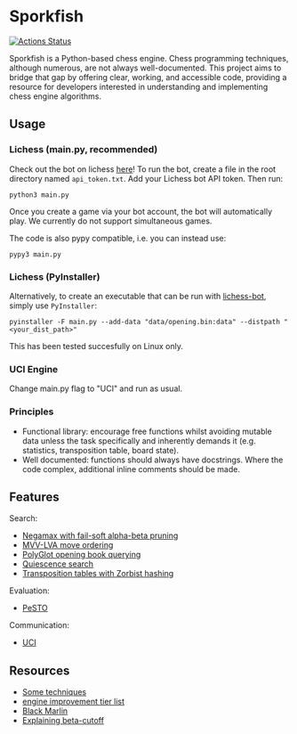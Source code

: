 # Sporkfish

[![Actions Status](https://github.com/KYLChiu/sporkfish/workflows/Python/badge.svg)](https://github.com/KYLChiu/sporkfish/actions)

Sporkfish is a Python-based chess engine. Chess programming techniques, although numerous, are not always well-documented. This project aims to bridge that gap by offering clear, working, and accessible code, providing a resource for developers interested in understanding and implementing chess engine algorithms.

## Usage

### Lichess (main.py, recommended)

Check out the bot on lichess [here](https://lichess.org/@/Sporkfish)! To run the bot, create a file in the root directory named `api_token.txt`. Add your Lichess bot API token. Then run:
```
python3 main.py
```

Once you create a game via your bot account, the bot will automatically play. We currently do not support simultaneous games.

The code is also pypy compatible, i.e. you can instead use:

```
pypy3 main.py
```

### Lichess (PyInstaller)

Alternatively, to create an executable that can be run with [lichess-bot](https://github.com/lichess-bot-devs/lichess-bot), simply use `PyInstaller`:
```
pyinstaller -F main.py --add-data "data/opening.bin:data" --distpath "<your_dist_path>"
```
This has been tested succesfully on Linux only.

### UCI Engine

Change main.py flag to "UCI" and run as usual.

### Principles

* Functional library: encourage free functions whilst avoiding mutable data unless the task specifically and inherently demands it (e.g. statistics, transposition table, board state).
* Well documented: functions should always have docstrings. Where the code complex, additional inline comments should be made.

## Features

Search:

* [Negamax with fail-soft alpha-beta pruning](https://www.cs.cornell.edu/courses/cs312/2002sp/lectures/rec21.htm)
* [MVV-LVA move ordering](https://www.chessprogramming.org/Move_Ordering)
* [PolyGlot opening book querying](https://python-chess.readthedocs.io/en/latest/polyglot.html)
* [Quiescence search](https://www.chessprogramming.org/Quiescence_Search)
* [Transposition tables with Zorbist hashing](https://mediocrechess.blogspot.com/2007/01/guide-transposition-tables.html)

Evaluation:

* [PeSTO](https://www.chessprogramming.org/PeSTO%27s_Evaluation_Function)

Communication:

* [UCI](https://www.chessprogramming.org/UCI)

## Resources
* [Some techniques](https://stackoverflow.com/questions/16500739/chess-high-branching-factor/16642804#16642804)
* [engine improvement tier list](https://www.reddit.com/r/ComputerChess/comments/yln9ef/comparative_advantage_of_engine_improvements/)
* [Black Marlin](https://github.com/jnlt3/blackmarlin?tab=readme-ov-file#efficiently-updatable-neural-networks)
* [Explaining beta-cutoff](https://stackoverflow.com/questions/2533219/alpha-beta-cutoff)
